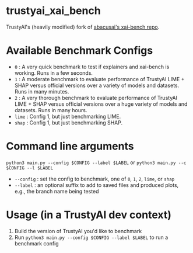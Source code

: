 # trustyai_xai_bench
TrustyAI's (heavily modified) fork of [abacusai's xai-bench repo](https://github.com/abacusai/xai-bench).

# Available Benchmark Configs
* `0` : A very quick benchmark to test if explainers and xai-bench is working. Runs in a few seconds.
* `1` : A moderate benchmark to evaluate performance of TrustyAI LIME + SHAP versus official versions over a variety of models and datasets. Runs in many minutes.
* `2` : A very thorough benchmark to evaluate performance of TrustyAI LIME + SHAP versus official versions over a huge variety of models and datasets. Runs in many hours.
* `lime` : Config 1, but just benchmarking LIME.
* `shap` : Config 1, but just benchmarking SHAP.

# Command line arguments
`python3 main.py --config $CONFIG --label $LABEL`
or
`python3 main.py --c $CONFIG --l $LABEL`

* `--config` : set the config to benchmark, one of `0`, `1`, `2`, `lime`, or `shap`
* `--label` : an optional suffix to add to saved files and produced plots, e.g., the branch name being tested

# Usage (in a TrustyAI dev context)
1) Build the version of TrustyAI you'd like to benchmark
2) Run `python3 main.py --config $CONFIG --label $LABEL` to run a benchmark config

